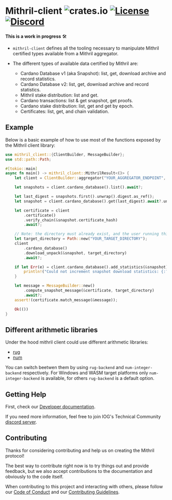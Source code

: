 # Mithril-client ![crates.io](https://img.shields.io/crates/v/mithril-client.svg) [![License](https://img.shields.io/badge/license-Apache%202.0-blue?style=flat-square)](LICENSE-APACHE) [![Discord](https://img.shields.io/discord/500028886025895936.svg?logo=discord&style=flat-square)](https://discord.gg/5kaErDKDRq)

**This is a work in progress** 🛠

- `mithril-client` defines all the tooling necessary to manipulate Mithril certified types available from a Mithril aggregator.

- The different types of available data certified by Mithril are:
  - Cardano Database v1 (aka Snapshot): list, get, download archive and record statistics.
  - Cardano Database v2: list, get, download archive and record statistics.
  - Mithril stake distribution: list and get.
  - Cardano transactions: list & get snapshot, get proofs.
  - Cardano stake distribution: list, get and get by epoch.
  - Certificates: list, get, and chain validation.

## Example

Below is a basic example of how to use most of the functions exposed by the Mithril client library:

```rust
use mithril_client::{ClientBuilder, MessageBuilder};
use std::path::Path;

#[tokio::main]
async fn main() -> mithril_client::MithrilResult<()> {
    let client = ClientBuilder::aggregator("YOUR_AGGREGATOR_ENDPOINT", "YOUR_GENESIS_VERIFICATION_KEY").build()?;

    let snapshots = client.cardano_database().list().await?;

    let last_digest = snapshots.first().unwrap().digest.as_ref();
    let snapshot = client.cardano_database().get(last_digest).await?.unwrap();

    let certificate = client
        .certificate()
        .verify_chain(&snapshot.certificate_hash)
        .await?;

    // Note: the directory must already exist, and the user running this code must have read/write access to it.
    let target_directory = Path::new("YOUR_TARGET_DIRECTORY");
    client
        .cardano_database()
        .download_unpack(&snapshot, target_directory)
        .await?;

    if let Err(e) = client.cardano_database().add_statistics(&snapshot).await {
        println!("Could not increment snapshot download statistics: {:?}", e);
    }

    let message = MessageBuilder::new()
        .compute_snapshot_message(&certificate, target_directory)
        .await?;
    assert!(certificate.match_message(&message));

    Ok(())
}
```

## Different arithmetic libraries

Under the hood mithril client could use different arithmetic libraries:

- [rug](https://crates.io/crates/rug)
- [num](https://crates.io/crates/num)

You can switch beetwen them by using `rug-backend` and `num-integer-backend` respectively.
For Windows and WASM target platforms only `num-integer-backend` is available,
for others `rug-backend` is a default option.

## Getting Help

First, check our [Developer documentation](https://mithril.network/doc/manual/developer-docs/nodes/mithril-client-library).

If you need more information, feel free to join IOG's Technical Community [discord server](https://discord.gg/5kaErDKDRq).

## Contributing

Thanks for considering contributing and help us on creating the Mithril protocol!

The best way to contribute right now is to try things out and provide feedback,
but we also accept contributions to the documentation and obviously to the
code itself.

When contributing to this project and interacting with others, please follow our [Code of Conduct](https://github.com/input-output-hk/mithril/blob/main/CODE-OF-CONDUCT.md) and our [Contributing Guidelines](https://github.com/input-output-hk/mithril/blob/main/CONTRIBUTING.md).

